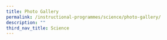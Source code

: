 ```yaml
---
title: Photo Gallery
permalink: /instructional-programmes/science/photo-gallery/
description: ""
third_nav_title: Science
---
```

